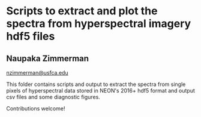 # Scripts to extract and plot the spectra from hyperspectral imagery hdf5 files
## Naupaka Zimmerman

nzimmerman@usfca.edu

This folder contains scripts and output to extract the spectra from single pixels of hyperspectral data stored in NEON's 2016+ hdf5 format and output csv files and some diagnostic figures.

Contributions welcome!
